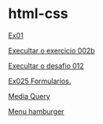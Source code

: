 # html-css
 
<a href="https://alencardias.github.io/htmlcss/Exercicios/ex001/index.html" target="_blank"> Ex01</a>

<a href="https://alencardias.github.io/htmlcss/Exercicios/ex022b/fundo006.html" target="_blank">Execultar o exercicio 002b</a>

<a href="https://alencardias.github.io/htmlcss/desafios/desafio012/index.html" target="_blank"> Execultar o desafio 012</a>

<a href="https://alencardias.github.io/htmlcss/Exercicios/ex025-form/form003.html" target="_blank">Ex025 Formularios.</a>

<a href="https://alencardias.github.io/htmlcss/Exercicios/ex026/mq004/index.html" target="_blank" > Media Query</a>

<a href="https://alencardias.github.io/htmlcss/Exercicios/ex026/mq005/index.html" target="_blank">Menu hamburger</a>